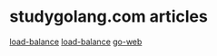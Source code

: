 # studygolang.com articles

[load-balance](https://bingjian-zhu.github.io/archives/)
[load-balance](https://github.com/Bingjian-Zhu/etcd-example)
[go-web](https://xueyuanjun.com/books/go-web-programming)
